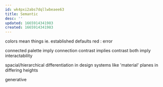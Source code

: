 ```yaml
---
id: wk4pxi2abs7dqllwbeaee63
title: Semantic
desc: ''
updated: 1665914341983
created: 1665914341983
---
```

colors mean things
ie. established defaults
  red : error

connected palette imply connection
contrast implies contrast
  both imply interactability

spacial/hierarchical differentiation
in design systems like 'material'
  planes in differing heights

generative
